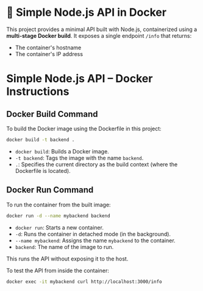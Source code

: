 # 🐳 Simple Node.js API in Docker

This project provides a minimal API built with Node.js, containerized using a **multi-stage Docker build**. It exposes a single endpoint `/info` that returns:

- The container's hostname
- The container's IP address

# Simple Node.js API – Docker Instructions

## Docker Build Command

To build the Docker image using the Dockerfile in this project:

```bash
docker build -t backend .
```

- `docker build`: Builds a Docker image.
- `-t backend`: Tags the image with the name `backend`.
- `.`: Specifies the current directory as the build context (where the Dockerfile is located).

## Docker Run Command

To run the container from the built image:

```bash
docker run -d --name mybackend backend
```

- `docker run`: Starts a new container.
- `-d`: Runs the container in detached mode (in the background).
- `--name mybackend`: Assigns the name `mybackend` to the container.
- `backend`: The name of the image to run.

This runs the API without exposing it to the host.

To test the API from inside the container:

```bash
docker exec -it mybackend curl http://localhost:3000/info
```

